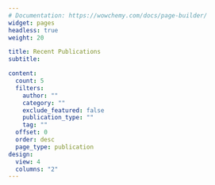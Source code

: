 ```yaml
---
# Documentation: https://wowchemy.com/docs/page-builder/
widget: pages
headless: true
weight: 20

title: Recent Publications
subtitle:

content:
  count: 5
  filters:
    author: ""
    category: ""
    exclude_featured: false
    publication_type: ""
    tag: ""
  offset: 0
  order: desc
  page_type: publication
design:
  view: 4
  columns: "2"
---
```

